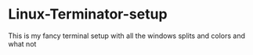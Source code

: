# Linux-Terminator-setup
This is my fancy terminal setup with all the windows splits and colors and what not 
